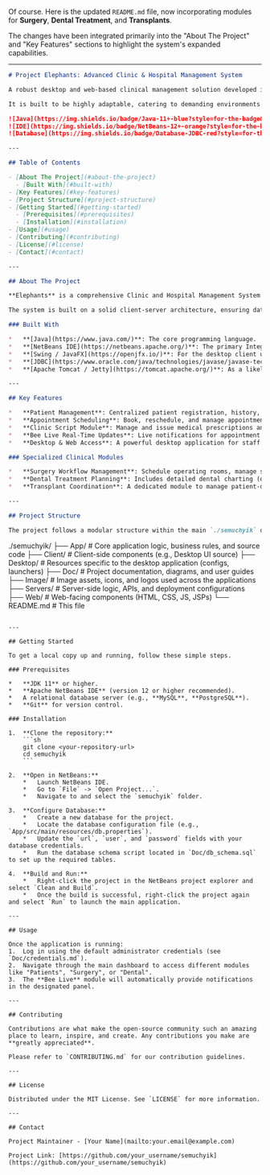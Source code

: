 Of course. Here is the updated `README.md` file, now incorporating modules for **Surgery**, **Dental Treatment**, and **Transplants**.

The changes have been integrated primarily into the "About The Project" and "Key Features" sections to highlight the system's expanded capabilities.

---

```markdown
# Project Elephants: Advanced Clinic & Hospital Management System

A robust desktop and web-based clinical management solution developed in Java using the NetBeans IDE. This project, codenamed "Elephants", is designed to handle complex medical workflows for both general clinics and specialized hospital departments.

It is built to be highly adaptable, catering to demanding environments such as **Surgery**, **Dental**, and **Transplant** units.

![Java](https://img.shields.io/badge/Java-11+-blue?style=for-the-badge&logo=java)
![IDE](https://img.shields.io/badge/NetBeans-12+-orange?style=for-the-badge&logo=apache-netbeans-ide)
![Database](https://img.shields.io/badge/Database-JDBC-red?style=for-the-badge&logo=postgresql)

---

## Table of Contents

- [About The Project](#about-the-project)
  - [Built With](#built-with)
- [Key Features](#key-features)
- [Project Structure](#project-structure)
- [Getting Started](#getting-started)
  - [Prerequisites](#prerequisites)
  - [Installation](#installation)
- [Usage](#usage)
- [Contributing](#contributing)
- [License](#license)
- [Contact](#contact)

---

## About The Project

**Elephants** is a comprehensive Clinic and Hospital Management System designed to streamline administrative and clinical workflows. It features a rich desktop client for staff and a potential web portal for patient access or reporting.

The system is built on a solid client-server architecture, ensuring data integrity and scalability. A core component of this project is the **Bee Live** module, designed to provide real-time updates for appointments, patient queues, and other critical alerts.

### Built With

*   **[Java](https://www.java.com/)**: The core programming language.
*   **[NetBeans IDE](https://netbeans.apache.org/)**: The primary Integrated Development Environment.
*   **[Swing / JavaFX](https://openjfx.io/)**: For the desktop client user interface.
*   **[JDBC](https://www.oracle.com/java/technologies/javase/javase-tech-database.html)**: For reliable database connectivity.
*   **[Apache Tomcat / Jetty](https://tomcat.apache.org/)**: As a likely servlet container for web components.

---

## Key Features

*   **Patient Management**: Centralized patient registration, history, and records management.
*   **Appointment Scheduling**: Book, reschedule, and manage appointments across multiple departments.
*   **Clinic Script Module**: Manage and issue medical prescriptions and treatment plans.
*   **Bee Live Real-Time Updates**: Live notifications for appointment check-ins and status changes.
*   **Desktop & Web Access**: A powerful desktop application for staff and a web interface for extended functionality.

### Specialized Clinical Modules

*   **Surgery Workflow Management**: Schedule operating rooms, manage surgical teams, and track procedures from pre-op to post-op recovery.
*   **Dental Treatment Planning**: Includes detailed dental charting (odontogram), treatment history, and management of dental-specific procedures.
*   **Transplant Coordination**: A dedicated module to manage patient-donor matching, waiting lists, organ viability tracking, and complex post-transplant follow-up schedules.

---

## Project Structure

The project follows a modular structure within the main `./semuchyik` directory to separate concerns and improve maintainability.

```
./semuchyik/
├── App/         # Core application logic, business rules, and source code
├── Client/      # Client-side components (e.g., Desktop UI source)
├── Desktop/     # Resources specific to the desktop application (configs, launchers)
├── Doc/         # Project documentation, diagrams, and user guides
├── Image/       # Image assets, icons, and logos used across the applications
├── Servers/     # Server-side logic, APIs, and deployment configurations
├── Web/         # Web-facing components (HTML, CSS, JS, JSPs)
└── README.md    # This file
```

---

## Getting Started

To get a local copy up and running, follow these simple steps.

### Prerequisites

*   **JDK 11** or higher.
*   **Apache NetBeans IDE** (version 12 or higher recommended).
*   A relational database server (e.g., **MySQL**, **PostgreSQL**).
*   **Git** for version control.

### Installation

1.  **Clone the repository:**
    ```sh
    git clone <your-repository-url>
    cd semuchyik
    ```

2.  **Open in NetBeans:**
    *   Launch NetBeans IDE.
    *   Go to `File` -> `Open Project...`.
    *   Navigate to and select the `semuchyik` folder.

3.  **Configure Database:**
    *   Create a new database for the project.
    *   Locate the database configuration file (e.g., `App/src/main/resources/db.properties`).
    *   Update the `url`, `user`, and `password` fields with your database credentials.
    *   Run the database schema script located in `Doc/db_schema.sql` to set up the required tables.

4.  **Build and Run:**
    *   Right-click the project in the NetBeans project explorer and select `Clean and Build`.
    *   Once the build is successful, right-click the project again and select `Run` to launch the main application.

---

## Usage

Once the application is running:
1.  Log in using the default administrator credentials (see `Doc/credentials.md`).
2.  Navigate through the main dashboard to access different modules like "Patients", "Surgery", or "Dental".
3.  The **Bee Live** module will automatically provide notifications in the designated panel.

---

## Contributing

Contributions are what make the open-source community such an amazing place to learn, inspire, and create. Any contributions you make are **greatly appreciated**.

Please refer to `CONTRIBUTING.md` for our contribution guidelines.

---

## License

Distributed under the MIT License. See `LICENSE` for more information.

---

## Contact

Project Maintainer - [Your Name](mailto:your.email@example.com)

Project Link: [https://github.com/your_username/semuchyik](https://github.com/your_username/semuchyik)
```